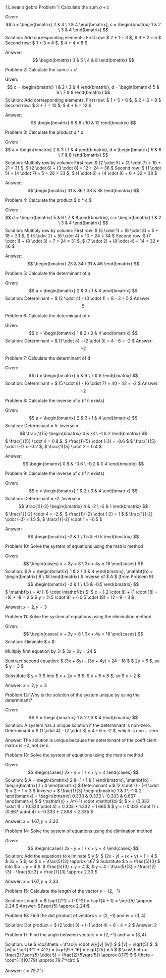 1 Linear algebra
Problem 1: Calculate the sum $a + c$

Given: $$ a = \begin{bmatrix} 2 & 3 \ 1 & 4 \end{bmatrix}, c = \begin{bmatrix} 1 & 2 \ 3 & 4 \end{bmatrix} $$
Solution: Add corresponding elements:
First row: $ 2 + 1 = 3 $, $ 3 + 2 = 5 $
Second row: $ 1 + 3 = 4 $, $ 4 + 4 = 8 $


Answer: $$ \begin{bmatrix} 3 & 5 \ 4 & 8 \end{bmatrix} $$

Problem 2: Calculate the sum $c + d$

Given: $$ c = \begin{bmatrix} 1 & 2 \ 3 & 4 \end{bmatrix}, d = \begin{bmatrix} 5 & 6 \ 7 & 8 \end{bmatrix} $$
Solution: Add corresponding elements:
First row: $ 1 + 5 = 6 $, $ 2 + 6 = 8 $
Second row: $ 3 + 7 = 10 $, $ 4 + 8 = 12 $


Answer: $$ \begin{bmatrix} 6 & 8 \ 10 & 12 \end{bmatrix} $$

Problem 3: Calculate the product $a * d$

Given: $$ a = \begin{bmatrix} 2 & 3 \ 1 & 4 \end{bmatrix}, d = \begin{bmatrix} 5 & 6 \ 7 & 8 \end{bmatrix} $$
Solution: Multiply row by column:
First row: $ (2 \cdot 5) + (3 \cdot 7) = 10 + 21 = 31 $, $ (2 \cdot 6) + (3 \cdot 8) = 12 + 24 = 36 $
Second row: $ (1 \cdot 5) + (4 \cdot 7) = 5 + 28 = 33 $, $ (1 \cdot 6) + (4 \cdot 8) = 6 + 32 = 38 $


Answer: $$ \begin{bmatrix} 31 & 36 \ 33 & 38 \end{bmatrix} $$

Problem 4: Calculate the product $ d * c $

Given: $$ d = \begin{bmatrix} 5 & 6 \ 7 & 8 \end{bmatrix}, c = \begin{bmatrix} 1 & 2 \ 3 & 4 \end{bmatrix} $$
Solution: Multiply row by column:
First row: $ (5 \cdot 1) + (6 \cdot 3) = 5 + 18 = 23 $, $ (5 \cdot 2) + (6 \cdot 4) = 10 + 24 = 34 $
Second row: $ (7 \cdot 1) + (8 \cdot 3) = 7 + 24 = 31 $, $ (7 \cdot 2) + (8 \cdot 4) = 14 + 32 = 46 $


Answer: $$ \begin{bmatrix} 23 & 34 \ 31 & 46 \end{bmatrix} $$

Problem 5: Calculate the determinant of a

Given: $$ a = \begin{bmatrix} 2 & 3 \ 1 & 4 \end{bmatrix} $$
Solution: Determinant = $ (2 \cdot 4) - (3 \cdot 1) = 8 - 3 = 5 $
Answer: $$ 5 $$

Problem 6: Calculate the determinant of c

Given: $$ c = \begin{bmatrix} 1 & 2 \ 3 & 4 \end{bmatrix} $$
Solution: Determinant = $ (1 \cdot 4) - (2 \cdot 3) = 4 - 6 = -2 $
Answer: $$ -2 $$

Problem 7: Calculate the determinant of d

Given: $$ d = \begin{bmatrix} 5 & 6 \ 7 & 8 \end{bmatrix} $$
Solution: Determinant = $ (5 \cdot 8) - (6 \cdot 7) = 40 - 42 = -2 $
Answer: $$ -2 $$

Problem 8: Calculate the inverse of a (if it exists)

Given: $$ a = \begin{bmatrix} 2 & 3 \ 1 & 4 \end{bmatrix} $$
Solution: Determinant = 5. Inverse = $$ \frac{1}{5} \begin{bmatrix} 4 & -3 \ -1 & 2 \end{bmatrix} $$
$ \frac{1}{5} \cdot 4 = 0.8 $, $ \frac{1}{5} \cdot (-3) = -0.6 $
$ \frac{1}{5} \cdot (-1) = -0.2 $, $ \frac{1}{5} \cdot 2 = 0.4 $


Answer: $$ \begin{bmatrix} 0.8 & -0.6 \ -0.2 & 0.4 \end{bmatrix} $$

Problem 9: Calculate the inverse of $c$ (if it exists)

Given: $$ c = \begin{bmatrix} 1 & 2 \ 3 & 4 \end{bmatrix} $$
Solution: Determinant = -2. Inverse = $$ \frac{1}{-2} \begin{bmatrix} 4 & -2 \ -3 & 1 \end{bmatrix} $$
$ \frac{1}{-2} \cdot 4 = -2 $, $ \frac{1}{-2} \cdot (-2) = 1 $
$ \frac{1}{-2} \cdot (-3) = 1.5 $, $ \frac{1}{-2} \cdot 1 = -0.5 $


Answer: $$ \begin{bmatrix} -2 & 1 \ 1.5 & -0.5 \end{bmatrix} $$

Problem 10: Solve the system of equations using the matrix method

Given:$$ \begin{cases} x + 2y = 8 \ 3x + 4y = 18 \end{cases} $$
Solution: $ A = \begin{bmatrix} 1 & 2 \ 3 & 4 \end{bmatrix}, \mathbf{b} = \begin{bmatrix} 8 \ 18 \end{bmatrix} $
Inverse of $ A $ (from Problem 9): $$ \begin{bmatrix} -2 & 1 \ 1.5 & -0.5 \end{bmatrix} $$
$ \mathbf{x} = A^{-1} \cdot \mathbf{b} $:
$ x = (-2 \cdot 8) + (1 \cdot 18) = -16 + 18 = 2 $
$ y = (1.5 \cdot 8) + (-0.5 \cdot 18) = 12 - 9 = 3 $




Answer: $x = 2, y = 3$

Problem 11: Solve the system of equations using the elimination method

Given:$$ \begin{cases} x + 2y = 8 \ 3x + 4y = 18 \end{cases} $$
Solution: Eliminate $ x $:

Multiply first equation by $3$:  $ 3x + 6y = 24 $

Subtract second equation: $ (3x + 6y) - (3x + 4y) = 24 - 18 $
$ 2y = 6 $, so $ y = 3 $

Substitute $ y = 3 $ into $ x + 2y = 8 $: $ x + 6 = 8 $, so $ x = 2 $


Answer: $x = 2, y = 3$

Problem 12: Why is the solution of the system unique by using the determinant?

Given:$$ A = \begin{bmatrix} 1 & 2 \ 3 & 4 \end{bmatrix} $$
Solution: A system has a unique solution if the determinant is non-zero.
Determinant = $ (1 \cdot 4) - (2 \cdot 3) = 4 - 6 = -2 $, which is non $-$ zero.

Answer: The solution is unique because the determinant of the coefficient matrix is $-2$, not zero.

Problem 13: Solve the system of equations using the matrix method

Given:$$ \begin{cases} 2x - y = 1 \ x + y = 4 \end{cases} $$
Solution: $ A = \begin{bmatrix} 2 & -1 \ 1 & 1 \end{bmatrix}, \mathbf{b} = \begin{bmatrix} 1 \ 4 \end{bmatrix} $
Determinant = $ (2 \cdot 1) - (-1 \cdot 1) = 2 + 1 = 3 $
Inverse = $ \frac{1}{3} \begin{bmatrix} 1 & 1 \ -1 & 2 \end{bmatrix} = \begin{bmatrix} 0.333 & 0.333 \ -0.333 & 0.667 \end{bmatrix} $
$ \mathbf{x} = A^{-1} \cdot \mathbf{b} $:
$ x = (0.333 \cdot 1) + (0.333 \cdot 4) = 0.333 + 1.332 = 1.665 $
$ y = (-0.333 \cdot 1) + (0.667 \cdot 4) = -0.333 + 2.668 = 2.335 $




Answer: $x ≈ 1.67, y ≈ 2.33$

Problem 14: Solve the system of equations using the elimination method

Given:$$ \begin{cases} 2x - y = 1 \ x + y = 4 \end{cases} $$
Solution: Add the equations to eliminate $ y $:
$ (2x - y) + (x + y) = 1 + 4 $
$ 3x = 5 $, so $ x = \frac{5}{3} \approx 1.67 $
Substitute $ x = \frac{5}{3} $ into $ x + y = 4 $: $ \frac{5}{3} + y = 4 $, $ y = 4 - \frac{5}{3} = \frac{12}{3} - \frac{5}{3} = \frac{7}{3} \approx 2.33 $


Answer: $x ≈ 1.67,   y ≈ 2.33$

Problem 15: Calculate the length of the vector $v = (2, -1)$

Solution: Length = $ \sqrt{2^2 + (-1)^2} = \sqrt{4 + 1} = \sqrt{5} \approx 2.24 $
Answer: $(\sqrt{5} \approx 2.24)$

Problem 16: Find the dot product of vectors $v = (2, -1)$ and $w = (3, 4)$

Solution: Dot product = $ (2 \cdot 3) + (-1 \cdot 4) = 6 - 4 = 2 $
Answer: 2

Problem 17: Find the angle between vectors $v = (2, -1)$ and $w = (3, 4)$

Solution: Use $ \cos\theta = \frac{v \cdot w}{|v| |w|} $
$ |v| = \sqrt{5} $, $ |w| = \sqrt{3^2 + 4^2} = \sqrt{9 + 16} = \sqrt{25} = 5 $
$ \cos\theta = \frac{2}{\sqrt{5} \cdot 5} = \frac{2}{5\sqrt{5}} \approx 0.179 $
$ \theta = \cos^{-1}(0.179) \approx 79.7^\circ $


Answer: $(\approx 79.7^\circ)$
